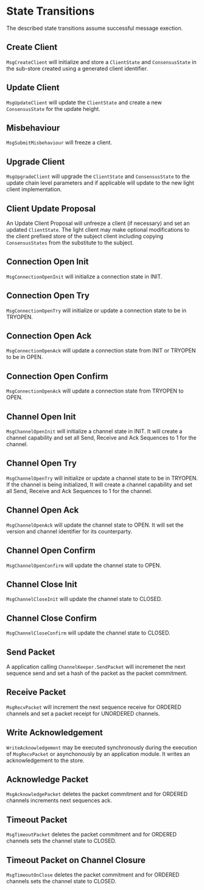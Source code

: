 <!--
order: 3
-->

# State Transitions

The described state transitions assume successful message exection. 

## Create Client

`MsgCreateClient` will initialize and store a `ClientState` and `ConsensusState` in the sub-store
created using a generated client identifier. 

## Update Client

`MsgUpdateClient` will update the `ClientState` and create a new `ConsensusState` for the 
update height.

## Misbehaviour

`MsgSubmitMisbehaviour` will freeze a client.

## Upgrade Client

`MsgUpgradeClient` will upgrade the `ClientState` and `ConsensusState` to the update chain level
parameters and if applicable will update to the new light client implementation. 

## Client Update Proposal

An Update Client Proposal will unfreeze a client (if necessary) and set an updated `ClientState`.
The light client may make optional modifications to the client prefixed store of the subject client
including copying `ConsensusStates` from the substitute to the subject.

## Connection Open Init

`MsgConnectionOpenInit` will initialize a connection state in INIT.

## Connection Open Try

`MsgConnectionOpenTry` will initialize or update a connection state to be in TRYOPEN.

## Connection Open Ack

`MsgConnectionOpenAck` will update a connection state from INIT or TRYOPEN to be in OPEN.

## Connection Open Confirm

`MsgConnectionOpenAck` will update a connection state from TRYOPEN to OPEN.

## Channel Open Init

`MsgChannelOpenInit` will initialize a channel state in INIT. It will create a channel capability
and set all Send, Receive and Ack Sequences to 1 for the channel. 

## Channel Open Try

`MsgChannelOpenTry` will initialize or update a channel state to be in TRYOPEN. If the channel
is being initialized, It will create a channel capability and set all Send, Receive and Ack 
Sequences to 1 for the channel. 

## Channel Open Ack

`MsgChannelOpenAck` will update the channel state to OPEN. It will set the version and channel 
identifier for its counterparty.

## Channel Open Confirm

`MsgChannelOpenConfirm` will update the channel state to OPEN.

## Channel Close Init

`MsgChannelCloseInit` will update the channel state to CLOSED.

## Channel Close Confirm

`MsgChannelCloseConfirm` will update the channel state to CLOSED.

## Send Packet

A application calling `ChannelKeeper.SendPacket` will incremenet the next sequence send and set
a hash of the packet as the packet commitment. 

## Receive Packet

`MsgRecvPacket` will increment the next sequence receive for ORDERED channels and set a packet 
receipt for UNORDERED channels. 

## Write Acknowledgement

`WriteAcknowledgement` may be executed synchronously during the execution of `MsgRecvPacket` or 
asynchonously by an application module. It writes an acknowledgement to the store.

## Acknowledge Packet

`MsgAcknowledgePacket` deletes the packet commitment and for ORDERED channels increments next
sequences ack. 

## Timeout Packet

`MsgTimeoutPacket` deletes the packet commitment and for ORDERED channels sets the channel state
to CLOSED.

## Timeout Packet on Channel Closure

`MsgTimeoutOnClose` deletes the packet commitment and for ORDERED channels sets the channel state
to CLOSED.
